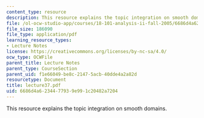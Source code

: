 ```yaml
---
content_type: resource
description: This resource explains the topic integration on smooth domains.
file: /ol-ocw-studio-app/courses/18-101-analysis-ii-fall-2005/6686d4a6234477939e991c20482a7204_lecture37.pdf
file_size: 186090
file_type: application/pdf
learning_resource_types:
- Lecture Notes
license: https://creativecommons.org/licenses/by-nc-sa/4.0/
ocw_type: OCWFile
parent_title: Lecture Notes
parent_type: CourseSection
parent_uid: f1e66049-be8c-2147-5acb-40dde4a2a82d
resourcetype: Document
title: lecture37.pdf
uid: 6686d4a6-2344-7793-9e99-1c20482a7204
---
```

This resource explains the topic integration on smooth domains.